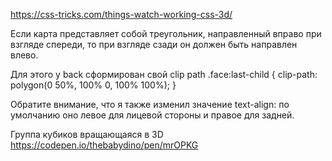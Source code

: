 https://css-tricks.com/things-watch-working-css-3d/

Если карта представляет собой треугольник, направленный вправо при взгляде спереди, то при взгляде сзади он должен быть направлен влево.

Для этого у back сформирован свой clip path
.face:last-child { clip-path: polygon(0 50%, 100% 0, 100% 100%); }

Обратите внимание, что я также изменил значение text-align: по умолчанию оно левое для лицевой стороны и правое для задней.

Группа кубиков вращающаяся в 3D
https://codepen.io/thebabydino/pen/mrOPKG